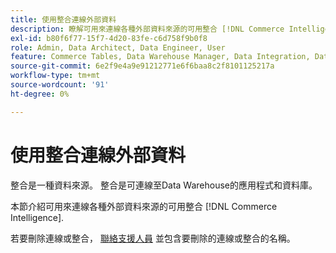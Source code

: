 ```yaml
---
title: 使用整合連線外部資料
description: 瞭解可用來連線各種外部資料來源的可用整合 [!DNL Commerce Intelligence].
exl-id: b80f6f77-15f7-4d20-83fe-c6d758f9b0f8
role: Admin, Data Architect, Data Engineer, User
feature: Commerce Tables, Data Warehouse Manager, Data Integration, Data Import/Export
source-git-commit: 6e2f9e4a9e91212771e6f6baa8c2f8101125217a
workflow-type: tm+mt
source-wordcount: '91'
ht-degree: 0%

---
```


# 使用整合連線外部資料

整合是一種資料來源。 整合是可連線至Data Warehouse的應用程式和資料庫。

本節介紹可用來連線各種外部資料來源的可用整合 [!DNL Commerce Intelligence].

若要刪除連線或整合， [聯絡支援人員](https://experienceleague.adobe.com/docs/commerce-knowledge-base/kb/troubleshooting/miscellaneous/mbi-service-policies.html) 並包含要刪除的連線或整合的名稱。
